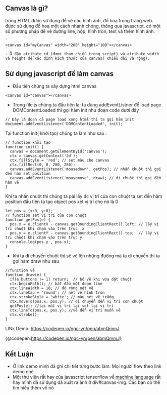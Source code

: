 ## Canvas là gì?

<canvas> trong HTML được sử dụng để vẽ các hình ảnh, đồ hoạ trong trang web.
<canvas>  được sử dụng  đồ hoạ một cách nhanh chóng, thông qua javascript.
<canvas> có một số phương pháp để vẽ đường line, hộp, hình tròn, text và thêm hình ảnh.

    `
    <canvas id="myCanvas" width="200" height="100"></canvas>
    `
    - Ở đây atribute id (được tham chiếu trong script) và atribute width và height để xác định kích thước của canvas( chiều dài và rộng). 
    
## Sử dụng javascript để làm canvas

  - Đầu tiên chúng ta xây dựng html canvas 

  `
  <canvas id="canvas"></canvas>
  `
  
  - Trong file js chúng ta đầu tiên là: ta dùng addEventListner để load page DOMContentLoaded thì gọi hàm init như đoạn code dưới đây

```
// Đây là đoạn cả page load xong html thì ta gọi hảm init
document.addEventListener('DOMContentLoaded', init);

```

Tại function init( khởi tạo) chúng ta làm như sau : 

```
// function khởi tạo
function init() {
  canvas = document.getElementById('canvas');
  ctx = canvas.getContext('2d');
  ctx.fillStyle = 'red'; // set màu cho canvas
  ctx.fillRect(0, 0, 280, 280);
  canvas.addEventListener('mousedown', getPos); // nhấn chuột thì gọi đến hàm set position
  canvas.addEventListener('mousemove', draw); // di chuột thì gọi đến hàm vẽ
}
```

Khi ta nhấn chuột thì chúng ta pải lấy dc vị trí của con chuột ta set đến hàm position
đầu tiên ta tạo object pos xét vị trí cho nó là 0 

```
let pos = {x:0, y:0};
// function set vị trí của con chuột
function getPos(e) {
  pos.x = e.clientX - canvas.getBoundingClientRect().left; // lấy vị trí chuột khi chạm vào trên trục  x
  pos.y = e.clientY - canvas.getBoundingClientRect().top;  // lấy vị trí chuột khi chạm vào trên trục y
  console.log(pos.y , pos.x);
}
```

- khi ta di chuyển chuột thì sẽ vẽ lên những đường mà ta di chuyển thì ta gọi hàm draw như sau

```
//function vẽ
function draw(e) {
  if(e.buttons != 1) return;  // bỏ vẽ khi vừa đặt chuột
  ctx.beginPath(); // bắt đầu một đoạn line
  ctx.lineWidth = 18; // độ rộng nét vẽ
  ctx.lineCap = 'round'; // nét vẽ hình tròn
  ctx.strokeStyle = 'white'; // màu nét vẽ trắng
  ctx.moveTo(pos.x, pos.y); // di chuyển đến vị trí con chuột
  getPos(e); //tại mỗi vị trí lại set lại vị trí
  ctx.lineTo(pos.x, pos.y); //vẽ đến vị trí muốn vẽ
  ctx.stroke();
}
```

LINk Demo: https://codepen.io/ngc-yn/pen/abmQmmJ

{@codepen:https://codepen.io/ngc-yn/pen/abmQmmJ}

## Kết Luận
- Ở link demo mình đã ghi chi tiết từng bước làm. Mọi người flow theo link demo nhé
- Một thư viện rất hay của javascript tensorflow về[ machine language](https://www.tensorflow.org/) rất hay mình đã sử dụng đã xuất ra ảnh ở div#canvas-img. Các bạn có thể tìm hiểu thêm về nó